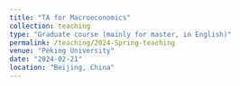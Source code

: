 ```yaml
---
title: "TA for Macroeconomics"
collection: teaching
type: "Graduate course (mainly for master, in English)"
permalink: /teaching/2024-Spring-teaching
venue: "Peking University"
date: "2024-02-21"
location: "Beijing, China"
---
```




